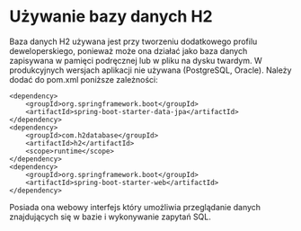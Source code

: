 # Używanie bazy danych H2
Baza danych H2 używana jest przy tworzeniu dodatkowego profilu deweloperskiego, ponieważ może ona działać jako baza danych zapisywana w pamięci podręcznej
lub w pliku na dysku twardym. W produkcyjnych wersjach aplikacji nie używana (PostgreSQL, Oracle). Należy dodać do pom.xml poniższe zależności:
```
<dependency>
    <groupId>org.springframework.boot</groupId>
    <artifactId>spring-boot-starter-data-jpa</artifactId>
</dependency>
<dependency>
    <groupId>com.h2database</groupId>
    <artifactId>h2</artifactId>
    <scope>runtime</scope>
</dependency>
<dependency>
    <groupId>org.springframework.boot</groupId>
    <artifactId>spring-boot-starter-web</artifactId>
</dependency>
```

Posiada ona webowy interfejs który umożliwia przeglądanie danych znajdujących się w bazie i wykonywanie zapytań SQL.

